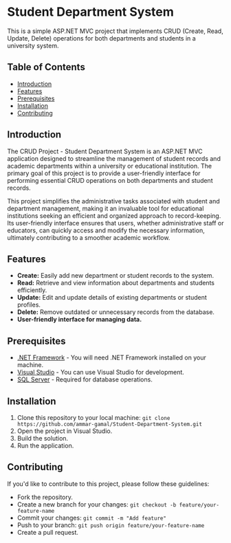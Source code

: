 # Student Department System

This is a simple ASP.NET MVC project that implements CRUD (Create, Read, Update, Delete) operations for both departments and students in a university system.

## Table of Contents
- [Introduction](#introduction)
- [Features](#features)
- [Prerequisites](#prerequisites)
- [Installation](#installation)
- [Contributing](#contributing)
  
## Introduction

The CRUD Project - Student Department System is an ASP.NET MVC application designed to streamline the management of student records and academic departments within a university or educational institution. The primary goal of this project is to provide a user-friendly interface for performing essential CRUD operations on both departments and student records.

This project simplifies the administrative tasks associated with student and department management, making it an invaluable tool for educational institutions seeking an efficient and organized approach to record-keeping. Its user-friendly interface ensures that users, whether administrative staff or educators, can quickly access and modify the necessary information, ultimately contributing to a smoother academic workflow.

## Features

- **Create:** Easily add new department or student records to the system.
- **Read:** Retrieve and view information about departments and students efficiently.
- **Update:** Edit and update details of existing departments or student profiles.
- **Delete:** Remove outdated or unnecessary records from the database.
- **User-friendly interface for managing data.**

## Prerequisites

- [.NET Framework](https://dotnet.microsoft.com/download) - You will need .NET Framework installed on your machine.
- [Visual Studio](https://visualstudio.microsoft.com/downloads/) - You can use Visual Studio for development.
- [SQL Server](https://www.microsoft.com/en-us/sql-server/sql-server-downloads) - Required for database operations.

## Installation

1. Clone this repository to your local machine: `git clone https://github.com/ammar-gamal/Student-Department-System.git`
2. Open the project in Visual Studio.
3. Build the solution.
4. Run the application.

## Contributing

If you'd like to contribute to this project, please follow these guidelines:
- Fork the repository.
- Create a new branch for your changes: `git checkout -b feature/your-feature-name`
- Commit your changes: `git commit -m "Add feature"`
- Push to your branch: `git push origin feature/your-feature-name`
- Create a pull request.



